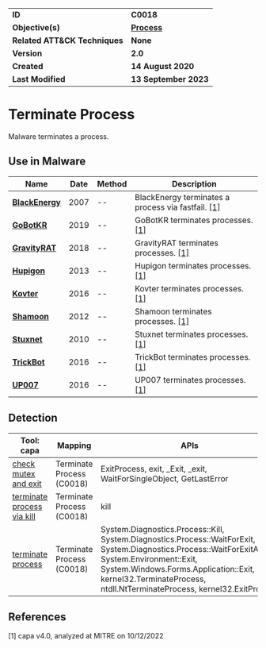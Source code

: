 <table>
<tr>
<td><b>ID</b></td>
<td><b>C0018</b></td>
</tr>
<tr>
<td><b>Objective(s)</b></td>
<td><b><a href="../process">Process</a></b></td>
</tr>
<tr>
<td><b>Related ATT&CK Techniques</b></td>
<td><b>None</b></td>
</tr>
<tr>
<td><b>Version</b></td>
<td><b>2.0</b></td>
</tr>
<tr>
<td><b>Created</b></td>
<td><b>14 August 2020</b></td>
</tr>
<tr>
<td><b>Last Modified</b></td>
<td><b>13 September 2023</b></td>
</tr>
</table>


# Terminate Process

Malware terminates a process.

## Use in Malware

|Name|Date|Method|Description|
|---|---|---|---|
|[**BlackEnergy**](../xample-malware/blackenergy.md)|2007|--|BlackEnergy terminates a process via fastfail. [[1]](#1)|
|[**GoBotKR**](../xample-malware/gobotkr.md)|2019|--|GoBotKR terminates processes. [[1]](#1)|
|[**GravityRAT**](../xample-malware/gravity-rat.md)|2018|--|GravityRAT terminates processes. [[1]](#1)|
|[**Hupigon**](../xample-malware/hupigon.md)|2013|--|Hupigon terminates processes. [[1]](#1)|
|[**Kovter**](../xample-malware/kovter.md)|2016|--|Kovter terminates processes. [[1]](#1)|
|[**Shamoon**](../xample-malware/shamoon.md)|2012|--|Shamoon terminates processes. [[1]](#1)|
|[**Stuxnet**](../xample-malware/stuxnet.md)|2010|--|Stuxnet terminates processes. [[1]](#1)|
|[**TrickBot**](../xample-malware/trickbot.md)|2016|--|TrickBot terminates processes. [[1]](#1)|
|[**UP007**](../xample-malware/up007.md)|2016|--|UP007 terminates processes. [[1]](#1)|

## Detection

|Tool: capa|Mapping|APIs|
|---|---|---|
|[check mutex and exit](https://github.com/mandiant/capa-rules/blob/master/host-interaction/mutex/check-mutex-and-exit.yml)|Terminate Process (C0018)|ExitProcess, exit, _Exit, _exit, WaitForSingleObject, GetLastError|
|[terminate process via kill](https://github.com/mandiant/capa-rules/blob/master/host-interaction/process/terminate/terminate-process-via-kill.yml)|Terminate Process (C0018)|kill|
|[terminate process](https://github.com/mandiant/capa-rules/blob/master/host-interaction/process/terminate/terminate-process.yml)|Terminate Process (C0018)|System.Diagnostics.Process::Kill, System.Diagnostics.Process::WaitForExit, System.Diagnostics.Process::WaitForExitAsync, System.Environment::Exit, System.Windows.Forms.Application::Exit, kernel32.TerminateProcess, ntdll.NtTerminateProcess, kernel32.ExitProcess|

## References

<a name="1">[1]</a> capa v4.0, analyzed at MITRE on 10/12/2022

